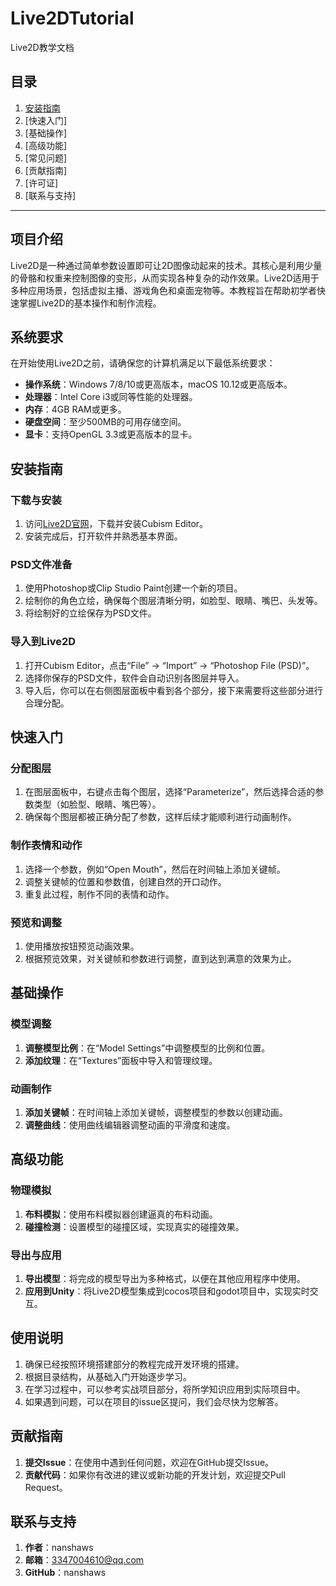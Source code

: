# Live2DTutorial
Live2D教学文档

## 目录

1. [安装指南](chapter1%2Flive2d的安装.md)
2. [快速入门]
3. [基础操作]
4. [高级功能]
5. [常见问题]
6. [贡献指南]
7. [许可证]
8. [联系与支持]

------

## 项目介绍

Live2D是一种通过简单参数设置即可让2D图像动起来的技术。其核心是利用少量的骨骼和权重来控制图像的变形，从而实现各种复杂的动作效果。Live2D适用于多种应用场景，包括虚拟主播、游戏角色和桌面宠物等。本教程旨在帮助初学者快速掌握Live2D的基本操作和制作流程。

## 系统要求

在开始使用Live2D之前，请确保您的计算机满足以下最低系统要求：

- **操作系统**：Windows 7/8/10或更高版本，macOS 10.12或更高版本。
- **处理器**：Intel Core i3或同等性能的处理器。
- **内存**：4GB RAM或更多。
- **硬盘空间**：至少500MB的可用存储空间。
- **显卡**：支持OpenGL 3.3或更高版本的显卡。

## 安装指南

### 下载与安装

1. 访问[Live2D官网](https://www.live2d.com/)，下载并安装Cubism Editor。
2. 安装完成后，打开软件并熟悉基本界面。

### PSD文件准备

1. 使用Photoshop或Clip Studio Paint创建一个新的项目。
2. 绘制你的角色立绘，确保每个图层清晰分明，如脸型、眼睛、嘴巴、头发等。
3. 将绘制好的立绘保存为PSD文件。

### 导入到Live2D

1. 打开Cubism Editor，点击“File” -> “Import” -> “Photoshop File (PSD)”。
2. 选择你保存的PSD文件，软件会自动识别各图层并导入。
3. 导入后，你可以在右侧图层面板中看到各个部分，接下来需要将这些部分进行合理分配。

## 快速入门

### 分配图层

1. 在图层面板中，右键点击每个图层，选择“Parameterize”，然后选择合适的参数类型（如脸型、眼睛、嘴巴等）。
2. 确保每个图层都被正确分配了参数，这样后续才能顺利进行动画制作。

### 制作表情和动作

1. 选择一个参数，例如“Open Mouth”，然后在时间轴上添加关键帧。
2. 调整关键帧的位置和参数值，创建自然的开口动作。
3. 重复此过程，制作不同的表情和动作。

### 预览和调整

1. 使用播放按钮预览动画效果。
2. 根据预览效果，对关键帧和参数进行调整，直到达到满意的效果为止。

## 基础操作

### 模型调整

1. **调整模型比例**：在“Model Settings”中调整模型的比例和位置。
2. **添加纹理**：在“Textures”面板中导入和管理纹理。

### 动画制作

1. **添加关键帧**：在时间轴上添加关键帧，调整模型的参数以创建动画。
2. **调整曲线**：使用曲线编辑器调整动画的平滑度和速度。

## 高级功能

### 物理模拟

1. **布料模拟**：使用布料模拟器创建逼真的布料动画。
2. **碰撞检测**：设置模型的碰撞区域，实现真实的碰撞效果。

### 导出与应用

1. **导出模型**：将完成的模型导出为多种格式，以便在其他应用程序中使用。
2. **应用到Unity**：将Live2D模型集成到cocos项目和godot项目中，实现实时交互。

## 使用说明

1. 确保已经按照环境搭建部分的教程完成开发环境的搭建。
2. 根据目录结构，从基础入门开始逐步学习。
3. 在学习过程中，可以参考实战项目部分，将所学知识应用到实际项目中。
4. 如果遇到问题，可以在项目的issue区提问，我们会尽快为您解答。

## 贡献指南

1. **提交Issue**：在使用中遇到任何问题，欢迎在GitHub提交Issue。
2. **贡献代码**：如果你有改进的建议或新功能的开发计划，欢迎提交Pull Request。

## 联系与支持

1. **作者**：nanshaws
2. **邮箱**：[3347004610@qq.com](mailto:3347004610@qq.com)
3. **GitHub**：nanshaws
